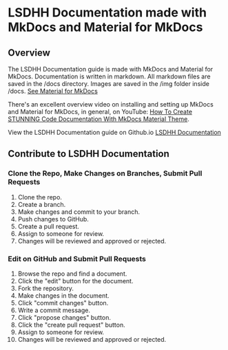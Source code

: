 # LSDHH Documentation made with MkDocs and Material for MkDocs

## Overview

The LSDHH Documentation guide is made with MkDocs and Material for MkDocs. Documentation is written in markdown. All markdown files are saved in the /docs directory. Images are saved in the /img folder inside /docs. [See Material for MkDocs](https://squidfunk.github.io/mkdocs-material) 

There's an excellent overview video on installing and setting up MkDocs and Material for MkDocs, in general, on YouTube: [How To Create STUNNING Code Documentation With MkDocs Material Theme](https://www.youtube.com/watch?v=Q-YA_dA8C20).  

View the LSDHH Documentation guide on Github.io [LSDHH Documentation](https://nashville-public-library.github.io/lsdhh-documentation/)

## Contribute to LSDHH Documentation

### Clone the Repo, Make Changes on Branches, Submit Pull Requests

1. Clone the repo.
1. Create a branch.
1. Make changes and commit to your branch.
1. Push changes to GitHub. 
1. Create a pull request. 
1. Assign to someone for review. 
1. Changes will be reviewed and approved or rejected.

### Edit on GitHub and Submit Pull Requests

1. Browse the repo and find a document.
1. Click the "edit" button for the document. 
1. Fork the repository. 
1. Make changes in the document. 
1. Click "commit changes" button. 
1. Write a commit message. 
1. Click "propose changes" button. 
1. Click the "create pull request" button. 
1. Assign to someone for review. 
1. Changes will be reviewed and approved or rejected. 